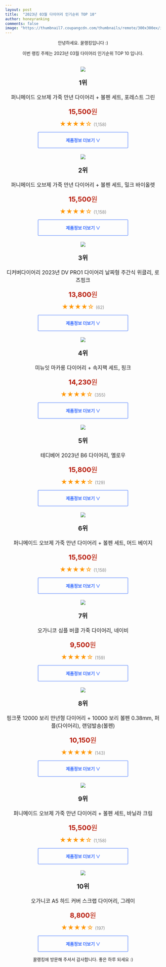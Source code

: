 ```yaml
---
layout: post
title:  "2023년 03월 다이어리 인기순위 TOP 10"
author: honeyranking
comments: false
image: "https://thumbnail7.coupangcdn.com/thumbnails/remote/300x300ex/image/retail/images/2876219746130911-897ec7c0-a2e7-49ee-90e6-fe4d90e34265.jpg"
---
```

<p style="text-align: center;">안녕하세요. 꿀랭킹입니다 :)</p>
<p style="text-align: center;">이번 랭킹 주제는 2023년 03월 다이어리 인기순위 TOP 10 입니다.</p><center><img src="https://thumbnail7.coupangcdn.com/thumbnails/remote/300x300ex/image/retail/images/2876219746130911-897ec7c0-a2e7-49ee-90e6-fe4d90e34265.jpg" style="margin-top:20px" /></center><p style="text-align: center; font-size: 20px"><b>1위</b></p><p style="text-align: center; font-size: 17px">퍼니메이드 오브제 가죽 만년 다이어리 + 볼펜 세트, 포레스트 그린</p><p style="text-align: center;"><span style="color: #b61800; font-size: 22px;"><b>15,500</b>원</span></p><p style="text-align: center;"><span style="color: #ff9600; font-size: 20px;">★★★★☆ </span><span style="color: #878787;">(1,158)</span></p><center><a href="https://www.coupang.com/vp/products/6113527449?itemId=11537700552&q=%EB%8B%A4%EC%9D%B4%EC%96%B4%EB%A6%AC&sourceType=search&searchId=aad48b36217940048c5fdf561b45529c"><div style="font-size: 14px; display: inline-block; padding: 15px 90px; color: #346aff; border-radius: 2px; border: 1px solid #346aff; cursor: pointer;"><b>제품정보 더보기 &or;</b></div></a></center><center><img src="https://thumbnail9.coupangcdn.com/thumbnails/remote/300x300ex/image/retail/images/549399067699312-f2b6e74c-072d-4750-8b21-4f82467df881.jpg" style="margin-top:20px" /></center><p style="text-align: center; font-size: 20px"><b>2위</b></p><p style="text-align: center; font-size: 17px">퍼니메이드 오브제 가죽 만년 다이어리 + 볼펜 세트, 밀크 바이올렛</p><p style="text-align: center;"><span style="color: #b61800; font-size: 22px;"><b>15,500</b>원</span></p><p style="text-align: center;"><span style="color: #ff9600; font-size: 20px;">★★★★☆ </span><span style="color: #878787;">(1,158)</span></p><center><a href="https://www.coupang.com/vp/products/6113527449?itemId=11537700557&q=%EB%8B%A4%EC%9D%B4%EC%96%B4%EB%A6%AC&sourceType=search&searchId=aad48b36217940048c5fdf561b45529c"><div style="font-size: 14px; display: inline-block; padding: 15px 90px; color: #346aff; border-radius: 2px; border: 1px solid #346aff; cursor: pointer;"><b>제품정보 더보기 &or;</b></div></a></center><center><img src="https://thumbnail8.coupangcdn.com/thumbnails/remote/300x300ex/image/vendor_inventory/d5c2/95cfa3c1b49a0e33fd49a5be9dc78b3f80f38ce8e23b07a553751f01d2eb.jpg" style="margin-top:20px" /></center><p style="text-align: center; font-size: 20px"><b>3위</b></p><p style="text-align: center; font-size: 17px">디커버다이어리 2023년 DV PRO1 다이어리 날짜형 주간식 위클리, 로즈핑크</p><p style="text-align: center;"><span style="color: #b61800; font-size: 22px;"><b>13,800</b>원</span></p><p style="text-align: center;"><span style="color: #ff9600; font-size: 20px;">★★★★☆ </span><span style="color: #878787;">(62)</span></p><center><a href="https://link.coupang.com/a/RIiQK"><div style="font-size: 14px; display: inline-block; padding: 15px 90px; color: #346aff; border-radius: 2px; border: 1px solid #346aff; cursor: pointer;"><b>제품정보 더보기 &or;</b></div></a></center><center><img src="https://thumbnail6.coupangcdn.com/thumbnails/remote/300x300ex/image/retail/images/3121029570239639-ef95fecf-0fa8-45a0-95f7-843f2692c9e4.jpg" style="margin-top:20px" /></center><p style="text-align: center; font-size: 20px"><b>4위</b></p><p style="text-align: center; font-size: 17px">미뉴잇 마카롱 다이어리 + 속지팩 세트, 핑크</p><p style="text-align: center;"><span style="color: #b61800; font-size: 22px;"><b>14,230</b>원</span></p><p style="text-align: center;"><span style="color: #ff9600; font-size: 20px;">★★★★☆ </span><span style="color: #878787;">(355)</span></p><center><a href="https://www.coupang.com/vp/products/6790901479?itemId=15998672396&q=%EB%8B%A4%EC%9D%B4%EC%96%B4%EB%A6%AC&sourceType=search&searchId=aad48b36217940048c5fdf561b45529c"><div style="font-size: 14px; display: inline-block; padding: 15px 90px; color: #346aff; border-radius: 2px; border: 1px solid #346aff; cursor: pointer;"><b>제품정보 더보기 &or;</b></div></a></center><center><img src="https://thumbnail8.coupangcdn.com/thumbnails/remote/300x300ex/image/retail/images/2022/10/20/14/4/ec3a817e-66df-4bfd-a039-d76b9ba19461.jpg" style="margin-top:20px" /></center><p style="text-align: center; font-size: 20px"><b>5위</b></p><p style="text-align: center; font-size: 17px">테디베어 2023년 B6 다이어리, 옐로우</p><p style="text-align: center;"><span style="color: #b61800; font-size: 22px;"><b>15,800</b>원</span></p><p style="text-align: center;"><span style="color: #ff9600; font-size: 20px;">★★★★☆ </span><span style="color: #878787;">(129)</span></p><center><a href="https://link.coupang.com/a/RIiQR"><div style="font-size: 14px; display: inline-block; padding: 15px 90px; color: #346aff; border-radius: 2px; border: 1px solid #346aff; cursor: pointer;"><b>제품정보 더보기 &or;</b></div></a></center><center><img src="https://thumbnail10.coupangcdn.com/thumbnails/remote/300x300ex/image/retail/images/3129428815154582-4b7cf68a-f6aa-4f43-b4f6-cec3e91a70b1.jpg" style="margin-top:20px" /></center><p style="text-align: center; font-size: 20px"><b>6위</b></p><p style="text-align: center; font-size: 17px">퍼니메이드 오브제 가죽 만년 다이어리 + 볼펜 세트, 머드 베이지</p><p style="text-align: center;"><span style="color: #b61800; font-size: 22px;"><b>15,500</b>원</span></p><p style="text-align: center;"><span style="color: #ff9600; font-size: 20px;">★★★★☆ </span><span style="color: #878787;">(1,158)</span></p><center><a href="https://www.coupang.com/vp/products/6113527449?itemId=11537700554&q=%EB%8B%A4%EC%9D%B4%EC%96%B4%EB%A6%AC&sourceType=search&searchId=aad48b36217940048c5fdf561b45529c"><div style="font-size: 14px; display: inline-block; padding: 15px 90px; color: #346aff; border-radius: 2px; border: 1px solid #346aff; cursor: pointer;"><b>제품정보 더보기 &or;</b></div></a></center><center><img src="https://thumbnail8.coupangcdn.com/thumbnails/remote/300x300ex/image/retail/images/2445992845493609-c08313f2-2e3a-4fcf-ba05-0b55d1ad7fbf.jpg" style="margin-top:20px" /></center><p style="text-align: center; font-size: 20px"><b>7위</b></p><p style="text-align: center; font-size: 17px">오가니코 심플 버클 가죽 다이어리, 네이비</p><p style="text-align: center;"><span style="color: #b61800; font-size: 22px;"><b>9,500</b>원</span></p><p style="text-align: center;"><span style="color: #ff9600; font-size: 20px;">★★★★☆ </span><span style="color: #878787;">(159)</span></p><center><a href="https://www.coupang.com/vp/products/6748544574?itemId=15775602896&q=%EB%8B%A4%EC%9D%B4%EC%96%B4%EB%A6%AC&sourceType=search&searchId=aad48b36217940048c5fdf561b45529c"><div style="font-size: 14px; display: inline-block; padding: 15px 90px; color: #346aff; border-radius: 2px; border: 1px solid #346aff; cursor: pointer;"><b>제품정보 더보기 &or;</b></div></a></center><center><img src="https://thumbnail10.coupangcdn.com/thumbnails/remote/300x300ex/image/retail/images/4973982052461242-37fb715a-bd5f-48a3-8d7d-cba1c9764c7b.jpg" style="margin-top:20px" /></center><p style="text-align: center; font-size: 20px"><b>8위</b></p><p style="text-align: center; font-size: 17px">핑크풋 12000 보리 만년형 다이어리 + 10000 보리 볼펜 0.38mm, 퍼플(다이어리), 랜덤발송(볼펜)</p><p style="text-align: center;"><span style="color: #b61800; font-size: 22px;"><b>10,150</b>원</span></p><p style="text-align: center;"><span style="color: #ff9600; font-size: 20px;">★★★★★ </span><span style="color: #878787;">(143)</span></p><center><a href="https://www.coupang.com/vp/products/5429674900?itemId=8224852967&q=%EB%8B%A4%EC%9D%B4%EC%96%B4%EB%A6%AC&sourceType=search&searchId=aad48b36217940048c5fdf561b45529c"><div style="font-size: 14px; display: inline-block; padding: 15px 90px; color: #346aff; border-radius: 2px; border: 1px solid #346aff; cursor: pointer;"><b>제품정보 더보기 &or;</b></div></a></center><center><img src="https://thumbnail8.coupangcdn.com/thumbnails/remote/300x300ex/image/retail/images/2896747196612827-3dce5e2a-5048-41bd-90ba-0b0acad7d27e.png" style="margin-top:20px" /></center><p style="text-align: center; font-size: 20px"><b>9위</b></p><p style="text-align: center; font-size: 17px">퍼니메이드 오브제 가죽 만년 다이어리 + 볼펜 세트, 바닐라 크림</p><p style="text-align: center;"><span style="color: #b61800; font-size: 22px;"><b>15,500</b>원</span></p><p style="text-align: center;"><span style="color: #ff9600; font-size: 20px;">★★★★☆ </span><span style="color: #878787;">(1,158)</span></p><center><a href="https://www.coupang.com/vp/products/6113527449?itemId=11537700565&q=%EB%8B%A4%EC%9D%B4%EC%96%B4%EB%A6%AC&sourceType=search&searchId=aad48b36217940048c5fdf561b45529c"><div style="font-size: 14px; display: inline-block; padding: 15px 90px; color: #346aff; border-radius: 2px; border: 1px solid #346aff; cursor: pointer;"><b>제품정보 더보기 &or;</b></div></a></center><center><img src="https://thumbnail9.coupangcdn.com/thumbnails/remote/300x300ex/image/retail/images/2022/07/22/14/8/2efa80b6-a487-45bf-ae04-8067555f19b8.jpg" style="margin-top:20px" /></center><p style="text-align: center; font-size: 20px"><b>10위</b></p><p style="text-align: center; font-size: 17px">오가니코 A5 하드 커버 스크랩 다이어리, 그레이</p><p style="text-align: center;"><span style="color: #b61800; font-size: 22px;"><b>8,800</b>원</span></p><p style="text-align: center;"><span style="color: #ff9600; font-size: 20px;">★★★★☆ </span><span style="color: #878787;">(197)</span></p><center><a href="https://www.coupang.com/vp/products/6661849504?itemId=15294077880&q=%EB%8B%A4%EC%9D%B4%EC%96%B4%EB%A6%AC&sourceType=search&searchId=aad48b36217940048c5fdf561b45529c"><div style="font-size: 14px; display: inline-block; padding: 15px 90px; color: #346aff; border-radius: 2px; border: 1px solid #346aff; cursor: pointer;"><b>제품정보 더보기 &or;</b></div></a></center><p style="text-align: center;">꿀랭킹에 방문해 주셔서 감사합니다. 좋은 하루 되세요 :)</p>
